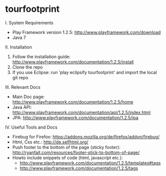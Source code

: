 tourfootprint
=============

I. System Requirements
  - Play Framework version 1.2.5: http://www.playframework.com/download
  - Java 7

II. Installation
  1. Follow the installation guide: http://www.playframework.com/documentation/1.2.5/install
  2. Clone the repo
  3. If you use Eclipse: run 'play eclipsify tourfootprint' and import the local git repo

III. Relevant Docs
  - Main Doc page: http://www.playframework.com/documentation/1.2.5/home
  - Java API: http://www.playframework.com/documentation/api/1.2.5/index.html
  - JPA: http://www.playframework.com/documentation/1.2.5/jpa

IV. Useful Tools and Docs
  - Firebug for Firefox: https://addons.mozilla.org/de/firefox/addon/firebug/
  - Html, Css etc.: http://de.selfhtml.org/
  - Push footer to the bottom of the page (sticky footer): http://ryanfait.com/resources/footer-stick-to-bottom-of-page/
  - Howto include snippets of code (html, javascript etc.):
    - http://www.playframework.com/documentation/1.2.5/templates#tags
    - http://www.playframework.com/documentation/1.2.5/tags
